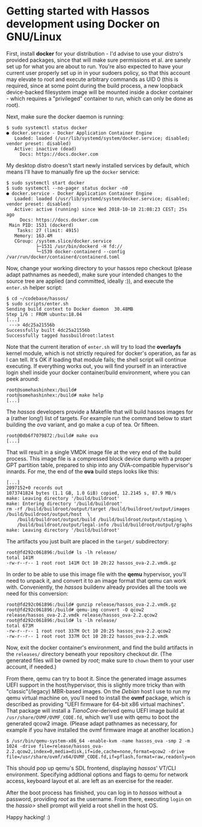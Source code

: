 Getting started with Hassos development using Docker on GNU/Linux
=================================================================

First, install **docker** for your distribution - I'd advise to use your distro's provided packages, since that will make sure permissions et al. are sanely set up for what you are about to run. You're also expected to have your current user properly set up in in your sudoers policy, so that this account may elevate to root and execute arbitrary commands as UID 0 (this is required, since at some point during the build process, a new loopback device-backed filesystem image will be mounted inside a docker container - which requires a "privileged" container to run, which can only be done as root).

Next, make sure the docker daemon is running:

```
$ sudo systemctl status docker
● docker.service - Docker Application Container Engine
   Loaded: loaded (/usr/lib/systemd/system/docker.service; disabled; vendor preset: disabled)
   Active: inactive (dead)
     Docs: https://docs.docker.com
```

My desktop distro doesn't start newly installed services by default, which means I'll have to manually fire up the `docker` service:

```
$ sudo systemctl start docker
$ sudo systemctl --no-pager status docker -n0
● docker.service - Docker Application Container Engine
   Loaded: loaded (/usr/lib/systemd/system/docker.service; disabled; vendor preset: disabled)
   Active: active (running) since Wed 2018-10-10 21:08:23 CEST; 25s ago
     Docs: https://docs.docker.com
 Main PID: 1531 (dockerd)
    Tasks: 27 (limit: 4915)
   Memory: 163.4M
   CGroup: /system.slice/docker.service
           ├─1531 /usr/bin/dockerd -H fd://
           └─1539 docker-containerd --config /var/run/docker/containerd/containerd.toml
```

Now, change your working directory to your hassos repo checkout (please adapt pathnames as needed), make sure your intended changes to the source tree are applied (and committed, ideally :)), and execute the `enter.sh` helper script:

```
$ cd ~/codebase/hassos/
$ sudo scripts/enter.sh
Sending build context to Docker daemon  30.48MB
Step 1/6 : FROM ubuntu:18.04
[...]
 ---> 4dc25a21556b
Successfully built 4dc25a21556b
Successfully tagged hassbuildroot:latest
```

Note that the current iteration of `enter.sh` will try to load the **overlayfs** kernel module, which is not strictly required for docker's operation, as far as I can tell. It's OK if loading that module fails; the shell script will continue executing. If everything works out, you will find yourself in an interactive login shell inside your docker container/build environment, where you can peek around:

```
root@somehashinhex:/build#
root@somehashinhex:/build# make help
[...]
```

The _hassos_ developers provide a Makefile that will build hassos images for a (rather long!) list of targets. For example run the command below to start building the _ova_ variant, and go make a cup of tea. Or fifteen.

```
root@0db6f7079872:/build# make ova
[...]
```

That will result in a single VMDK image file at the very end of the build process. This image file is a compressed block device dump with a proper GPT partition table, prepared to ship into any OVA-compatible hypervisor's innards. For me, the end of the **ova** build steps looks like this:

```
[...]
2097152+0 records out
1073741824 bytes (1.1 GB, 1.0 GiB) copied, 12.2145 s, 87.9 MB/s
make: Leaving directory '/build/buildroot'
make: Entering directory '/build/buildroot'
rm -rf /build/buildroot/output/target /build/buildroot/output/images /build/buildroot/output/host  \
	/build/buildroot/output/build /build/buildroot/output/staging \
	/build/buildroot/output/legal-info /build/buildroot/output/graphs
make: Leaving directory '/build/buildroot'
```

The artifacts you just built are placed in the `target/` subdirectory:

```
root@fd292c061896:/build# ls -lh release/
total 141M
-rw-r--r-- 1 root root 141M Oct 10 20:22 hassos_ova-2.2.vmdk.gz
```

In order to be able to use this image file with the **qemu** hypervisor, you'll need to unpack it, and convert it to an image format that qemu can work with. Conveniently, the _hassos_ buildenv already provides all the tools we need for this conversion:

```
root@fd292c061896:/build# gunzip release/hassos_ova-2.2.vmdk.gz
root@fd292c061896:/build# qemu-img convert -O qcow2 release/hassos_ova-2.2.vmdk release/hassos_ova-2.2.qcow2
root@fd292c061896:/build# ls -lh release/
total 673M
-rw-r--r-- 1 root root 337M Oct 10 20:25 hassos_ova-2.2.qcow2
-rw-r--r-- 1 root root 337M Oct 10 20:22 hassos_ova-2.2.vmdk
```

Now, exit the docker container's environment, and find the build artifacts in the `releases/` directory beneath your repository checkout dir. (The generated files will be owned by _root_; make sure to `chown` them to your user account, if needed.)

From there, qemu can try to boot it. Since the generated image assumes UEFI support in the host/hypervisor, this is slightly more tricky than with "classic"(/legacy) MBR-based images. On the *Debian* host I use to run my qemu virtual machine on, you'll need to install the **ovmf** package, which is described as providing "UEFI firmware for 64-bit x86 virtual machines". That package will install a _TianoCore_-derived qemu UEFI image build at `/usr/share/OVMF/OVMF_CODE.fd`, which we'll use with qemu to boot the generated qcow2 image. (Please adapt pathnames as necessary, for example if you have installed the ovmf firmware image at another location.)

```
$ /usr/bin/qemu-system-x86_64 -enable-kvm -name hassos_ova -smp 2 -m 1024 -drive file=release/hassos_ova-2.2.qcow2,index=0,media=disk,if=ide,cache=none,format=qcow2 -drive file=/usr/share/ovmf/x64/OVMF_CODE.fd,if=pflash,format=raw,readonly=on
```

This should pop up qemu's SDL frontend, displaying _hassos_' VT/CLI environment. Specifying addtional options and flags to qemu for network access, keyboard layout et al. are left as an exercise for the reader.

After the boot process has finished, you can log in to _hassos_ without a password, providing *root* as the username. From there, executing `login` on the *hassio>* shell prompt will yield a root shell in the host OS.

Happy hacking! :)
